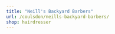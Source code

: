 ```yaml
---
title: "Neill's Backyard Barbers"
url: /coulsdon/neills-backyard-barbers/
shop: hairdresser
---
```

